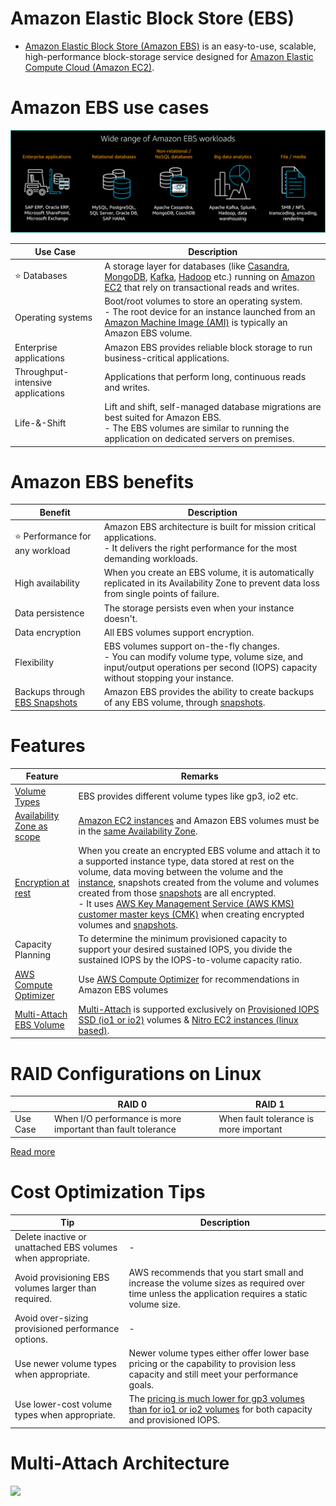 # Amazon Elastic Block Store (EBS)
- [Amazon Elastic Block Store (Amazon EBS)](https://aws.amazon.com/ebs/) is an easy-to-use, scalable, high-performance block-storage service designed for [Amazon Elastic Compute Cloud (Amazon EC2)](../../../3_ComputeServices/AmazonEC2/Readme.md).

[](../../../3_ComputeServices/AmazonEC2/assets/AMI_EC2_Root_Volume.drawio.png)

# Amazon EBS use cases

![](assets/EBS-Use-Cases.png)

| Use Case                          | Description                                                                                                                                                                                                                                                                                                                                                                                                                                                                                                                                   |
|-----------------------------------|-----------------------------------------------------------------------------------------------------------------------------------------------------------------------------------------------------------------------------------------------------------------------------------------------------------------------------------------------------------------------------------------------------------------------------------------------------------------------------------------------------------------------------------------------|
| :star: Databases                  | A storage layer for databases (like [Casandra](../../../../3_DatabaseServices/NoSQL-Databases/WideColumnDB/ApacheCasandra.md), [MongoDB](../../../../3_DatabaseServices/NoSQL-Databases/MongoDB/Readme.md), [Kafka](../../../../5_MessageBrokers/Kafka/Readme.md), [Hadoop](../../../../6_BigDataServices/ETLServices/BatchProcessing/ApacheHadoop/Readme.md) etc.) running on [Amazon EC2](../../../3_ComputeServices/AmazonEC2/Readme.md) that rely on transactional reads and writes. |
| Operating systems                 | Boot/root volumes to store an operating system. <br/>- The root device for an instance launched from an [Amazon Machine Image (AMI)]() is typically an Amazon EBS volume.                                                                                                                                                                                                                                                                                                                   |
| Enterprise applications           | Amazon EBS provides reliable block storage to run business-critical applications.                                                                                                                                                                                                                                                                                                                                                                                                                                                             |
| Throughput-intensive applications | Applications that perform long, continuous reads and writes.                                                                                                                                                                                                                                                                                                                                                                                                                                                                                  |
| Life-&-Shift                      | Lift and shift, self-managed database migrations are best suited for Amazon EBS. <br/>- The EBS volumes are similar to running the application on dedicated servers on premises.                                                                                                                                                                                                                                                                                                                                                              |

# Amazon EBS benefits

| Benefit                                                                | Description                                                                                                                                                                    |
|------------------------------------------------------------------------|--------------------------------------------------------------------------------------------------------------------------------------------------------------------------------|
| :star: Performance for any workload                                    | Amazon EBS architecture is built for mission critical applications. <br/>- It delivers the right performance for the most demanding workloads.                                 |
| High availability                                                      | When you create an EBS volume, it is automatically replicated in its Availability Zone to prevent data loss from single points of failure.                                     |
| Data persistence                                                       | The storage persists even when your instance doesn't.                                                                                                                          |
| Data encryption                                                        | All EBS volumes support encryption.                                                                                                                                            |
| Flexibility                                                            | EBS volumes support on-the-fly changes. <br/>- You can modify volume type, volume size, and input/output operations per second (IOPS) capacity without stopping your instance. |
| Backups through [EBS Snapshots](../../../12_Backup&DR/EBSSnapshots.md) | Amazon EBS provides the ability to create backups of any EBS volume, through [snapshots](../../../12_Backup&DR/EBSSnapshots.md).                                               |

# Features

| Feature                                                                                               | Remarks                                                                                                                                                                                                                                                                                                                                                                                                                                                                                                                                                        |
|-------------------------------------------------------------------------------------------------------|----------------------------------------------------------------------------------------------------------------------------------------------------------------------------------------------------------------------------------------------------------------------------------------------------------------------------------------------------------------------------------------------------------------------------------------------------------------------------------------------------------------------------------------------------------------|
| [Volume Types](EBSVolumeOptions.md)                                                                   | EBS provides different volume types like gp3, io2 etc.                                                                                                                                                                                                                                                                                                                                                                                                                                                                                                         |
| [Availability Zone as scope](../../../AWS-Global-Architecture-Region-AZ.md)                           | [Amazon EC2 instances](../../../3_ComputeServices/AmazonEC2/Readme.md) and Amazon EBS volumes must be in the [same Availability Zone](../../../AWS-Global-Architecture-Region-AZ.md).                                                                                                                                                                                                                                                                                                                                                                          |
| [Encryption at rest](https://docs.aws.amazon.com/AWSEC2/latest/UserGuide/EBSEncryption.html)          | When you create an encrypted EBS volume and attach it to a supported instance type, data stored at rest on the volume, data moving between the volume and the [instance](../../../3_ComputeServices/AmazonEC2/Readme.md), snapshots created from the volume and volumes created from those [snapshots](../../../12_Backup&DR/EBSSnapshots.md) are all encrypted. <br/>- It uses [AWS Key Management Service (AWS KMS) customer master keys (CMK)](../../../2c_SecurityServices/1_DataProtectionServices/AWSKMS.md) when creating encrypted volumes and [snapshots](../../../12_Backup&DR/EBSSnapshots.md). |
| Capacity Planning                                                                                     | To determine the minimum provisioned capacity to support your desired sustained IOPS, you divide the sustained IOPS by the IOPS-to-volume capacity ratio.                                                                                                                                                                                                                                                                                                                                                                                                      |
| [AWS Compute Optimizer](../../../8_MonitoringServices/AWSComputeOptimizer.md)                         | Use [AWS Compute Optimizer](../../../8_MonitoringServices/AWSComputeOptimizer.md) for recommendations in Amazon EBS volumes                                                                                                                                                                                                                                                                                                                                                                                                                                    |
| [Multi-Attach EBS Volume](https://docs.aws.amazon.com/AWSEC2/latest/UserGuide/ebs-volumes-multi.html) | [Multi-Attach](https://docs.aws.amazon.com/AWSEC2/latest/UserGuide/ebs-volumes-multi.html) is supported exclusively on [Provisioned IOPS SSD (io1 or io2)](https://aws.amazon.com/ebs/volume-types/) volumes & [Nitro EC2 instances (linux based)](../../../3_ComputeServices/AmazonEC2/Readme.md).                                                                                                                                                                                                                                                            |

# RAID Configurations on Linux

|          | RAID 0                                                      | RAID 1                                 |
|----------|-------------------------------------------------------------|----------------------------------------|
| Use Case | When I/O performance is more important than fault tolerance | When fault tolerance is more important |

[Read more](https://docs.aws.amazon.com/AWSEC2/latest/UserGuide/raid-config.html)

# Cost Optimization Tips

| Tip                                                         | Description                                                                                                                                   |
|-------------------------------------------------------------|-----------------------------------------------------------------------------------------------------------------------------------------------|
| Delete inactive or unattached EBS volumes when appropriate. | -                                                                                                                                             |
| Avoid provisioning EBS volumes larger than required.        | AWS recommends that you start small and increase the volume sizes as required over time unless the application requires a static volume size. |
| Avoid over-sizing provisioned performance options.          | -                                                                                                                                             |
| Use newer volume types when appropriate.                    | Newer volume types either offer lower base pricing or the capability to provision less capacity and still meet your performance goals.        |
| Use lower-cost volume types when appropriate.               | The [pricing is much lower for gp3 volumes than for io1 or io2 volumes](EBSVolumeOptions.md) for both capacity and provisioned IOPS.          |

# Multi-Attach Architecture

![](https://td-mainsite-cdn.tutorialsdojo.com/wp-content/uploads/2020/08/Amazon-EBS-multi-attach1.png)
